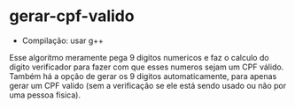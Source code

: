# gerar-cpf-valido

- Compilação: usar g++


Esse algoritmo meramente pega 9 digitos numericos e faz o calculo do digito verificador para fazer com que esses numeros sejam um CPF válido.
Também há a opção de gerar os 9 digitos automaticamente, para apenas gerar um CPF valido (sem a verificação se ele está sendo usado ou não por uma pessoa fisica).
